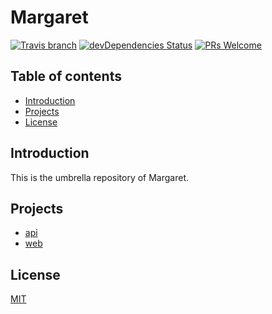 # Margaret

[![Travis branch](https://img.shields.io/travis/strattadb/margaret/develop.svg?style=flat-square)](https://travis-ci.org/strattadb/margaret)
[![devDependencies Status](https://david-dm.org/strattadb/margaret/dev-status.svg?style=flat-square)](https://david-dm.org/strattadb/margaret?type=dev)
[![PRs Welcome](https://img.shields.io/badge/PRs-welcome-brightgreen.svg?style=flat-squared)](CONTRIBUTING.md)

## Table of contents

* [Introduction](#introduction)
* [Projects](#projects)
* [License](#license)

## Introduction

This is the umbrella repository of Margaret.

## Projects

* [api](./projects/api)
* [web](./projects/web)

## License

[MIT](https://opensource.org/licenses/MIT)
